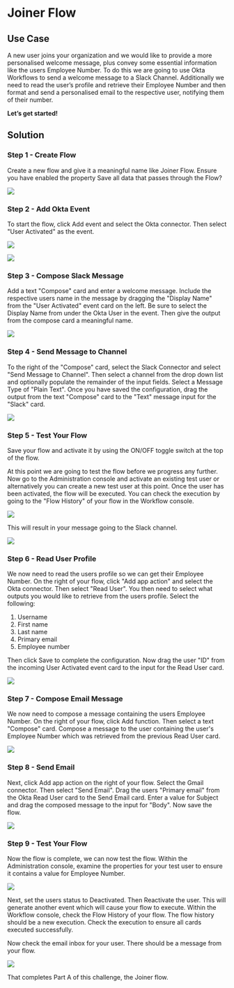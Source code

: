 ﻿

# Joiner Flow

## Use Case

A new user joins your organization and we would like to provide a more personalised welcome message, plus convey some essential information like the users Employee Number. To do this we are going to use Okta Workflows to send a welcome message to a Slack Channel. Additionally we need to read the user’s profile and retrieve their Employee Number and then format and send a personalised email to the respective user, notifying them of their number.

**Let’s get started!**

## Solution

### Step 1 - Create Flow

Create a new flow and give it a meaningful name like Joiner Flow. Ensure you have enabled the property  Save all data that passes through the Flow?

![](https://github.com/iamse-blog/wic1-workshop/blob/main/images/003/image1.png?raw=true")

### Step 2 - Add Okta Event

To start the flow, click Add event and select the Okta connector. Then select "User Activated" as the event.

![](https://github.com/iamse-blog/wic1-workshop/blob/main/images/003/image2.png?raw=true")

![](https://github.com/iamse-blog/wic1-workshop/blob/main/images/003/image3.png?raw=true")

### Step 3 - Compose Slack Message

Add a text "Compose" card and enter a welcome message. Include the respective users name in the message by dragging the "Display Name" from the "User Activated" event card on the left. Be sure to select the Display Name from under the Okta User in the event. Then give the output from the compose card a meaningful name.

![](https://github.com/iamse-blog/wic1-workshop/blob/main/images/003/image4.png?raw=true")

### Step 4 - Send Message to Channel

To the right of the "Compose" card, select the Slack Connector and select "Send Message to Channel". Then select a channel from the drop down list and optionally populate the remainder of the input fields. Select a Message Type of "Plain Text". Once you have saved the configuration, drag the output from the text "Compose" card to the "Text" message input for the "Slack" card.

![](https://github.com/iamse-blog/wic1-workshop/blob/main/images/003/image5.png?raw=true")

### Step 5 - Test Your Flow
Save your flow and activate it by using the ON/OFF toggle switch at the top of the flow.

At this point we are going to test the flow before we progress any further. Now go to the Administration console and activate an existing test user or alternatively you can create a new test user at this point. Once the user has been activated, the flow will be executed. You can check the execution by going to the "Flow History" of your flow in the Workflow console.

![](https://github.com/iamse-blog/wic1-workshop/blob/main/images/003/image6.png?raw=true")

This will result in your message going to the Slack channel.

![](https://github.com/iamse-blog/wic1-workshop/blob/main/images/003/image7.png?raw=true")

### Step 6 - Read User Profile

We now need to read the users profile so we can get their Employee Number. On the right of your flow, click "Add app action" and select the Okta connector. Then select "Read User". You then need to select what outputs you would like to retrieve from the users profile. Select the following:

1.  Username
2.  First name
3.  Last name
4.  Primary email
5.  Employee number

Then click Save to complete the configuration. Now drag the user "ID" from the incoming User Activated event card to the input for the Read User card.

![](https://github.com/iamse-blog/wic1-workshop/blob/main/images/003/image8.png?raw=true")

### Step 7 - Compose Email Message

We now need to compose a message containing the users Employee Number. On the right of your flow, click Add function. Then select a text "Compose" card. Compose a message to the user containing the user's Employee Number which was retrieved from the previous Read User card.

![](https://github.com/iamse-blog/wic1-workshop/blob/main/images/003/image9.png?raw=true")

### Step 8 - Send Email
Next, click Add app action on the right of your flow. Select the Gmail connector. Then select "Send Email". Drag the users "Primary email" from the Okta Read User card to the Send Email card. Enter a value for Subject and drag the composed message to the input for "Body". Now save the flow.

![](https://github.com/iamse-blog/wic1-workshop/blob/main/images/003/image10.png?raw=true")

### Step 9 - Test Your Flow

Now the flow is complete, we can now test the flow. Within the Administration console, examine the properties for your test user to ensure it contains a value for Employee Number.

![](https://github.com/iamse-blog/wic1-workshop/blob/main/images/003/image11.png?raw=true")

Next, set the users status to Deactivated. Then Reactivate the user. This will generate another event which will cause your flow to execute. Within the Workflow console, check the Flow History of your flow. The flow history should be a new execution. Check the execution to ensure all cards executed successfully.

Now check the email inbox for your user. There should be a message from your flow.

![](https://github.com/iamse-blog/wic1-workshop/blob/main/images/003/image12.png?raw=true")

That completes Part A of this challenge, the Joiner flow.
